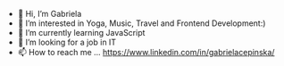 - 👋 Hi, I’m Gabriela
- 👀 I’m interested in Yoga, Music, Travel and Frontend Development:)
- 🌱 I’m currently learning JavaScript
- 💞️ I’m looking for a job in IT
- 📫 How to reach me ...
   https://www.linkedin.com/in/gabrielacepinska/

<!---
gcepinska/gcepinska is a ✨ special ✨ repository because its `README.md` (this file) appears on your GitHub profile.
You can click the Preview link to take a look at your changes.
--->

